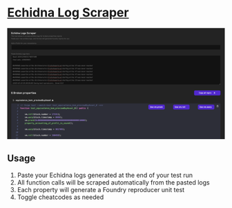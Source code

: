 # <a href="https://getrecon.xyz/tools/echidna" target="_blank" rel="noopener noreferrer">Echidna Log Scraper</a>

![Echidna Logs Parser](../images/tools/echidna.png)

## Usage
1. Paste your Echidna logs generated at the end of your test run
2. All function calls will be scraped automatically from the pasted logs
3. Each property will generate a Foundry reproducer unit test
4. Toggle cheatcodes as needed
